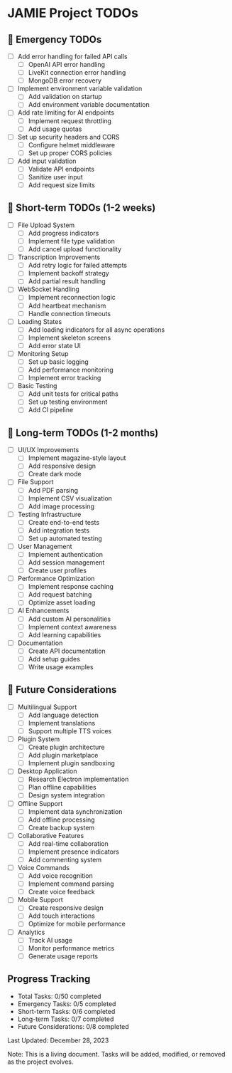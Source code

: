 # JAMIE Project TODOs

## 🚨 Emergency TODOs
- [ ] Add error handling for failed API calls
  - [ ] OpenAI API error handling
  - [ ] LiveKit connection error handling
  - [ ] MongoDB error recovery
- [ ] Implement environment variable validation
  - [ ] Add validation on startup
  - [ ] Add environment variable documentation
- [ ] Add rate limiting for AI endpoints
  - [ ] Implement request throttling
  - [ ] Add usage quotas
- [ ] Set up security headers and CORS
  - [ ] Configure helmet middleware
  - [ ] Set up proper CORS policies
- [ ] Add input validation
  - [ ] Validate API endpoints
  - [ ] Sanitize user input
  - [ ] Add request size limits

## 🏃 Short-term TODOs (1-2 weeks)
- [ ] File Upload System
  - [ ] Add progress indicators
  - [ ] Implement file type validation
  - [ ] Add cancel upload functionality
- [ ] Transcription Improvements
  - [ ] Add retry logic for failed attempts
  - [ ] Implement backoff strategy
  - [ ] Add partial result handling
- [ ] WebSocket Handling
  - [ ] Implement reconnection logic
  - [ ] Add heartbeat mechanism
  - [ ] Handle connection timeouts
- [ ] Loading States
  - [ ] Add loading indicators for all async operations
  - [ ] Implement skeleton screens
  - [ ] Add error state UI
- [ ] Monitoring Setup
  - [ ] Set up basic logging
  - [ ] Add performance monitoring
  - [ ] Implement error tracking
- [ ] Basic Testing
  - [ ] Add unit tests for critical paths
  - [ ] Set up testing environment
  - [ ] Add CI pipeline

## 📅 Long-term TODOs (1-2 months)
- [ ] UI/UX Improvements
  - [ ] Implement magazine-style layout
  - [ ] Add responsive design
  - [ ] Create dark mode
- [ ] File Support
  - [ ] Add PDF parsing
  - [ ] Implement CSV visualization
  - [ ] Add image processing
- [ ] Testing Infrastructure
  - [ ] Create end-to-end tests
  - [ ] Add integration tests
  - [ ] Set up automated testing
- [ ] User Management
  - [ ] Implement authentication
  - [ ] Add session management
  - [ ] Create user profiles
- [ ] Performance Optimization
  - [ ] Implement response caching
  - [ ] Add request batching
  - [ ] Optimize asset loading
- [ ] AI Enhancements
  - [ ] Add custom AI personalities
  - [ ] Implement context awareness
  - [ ] Add learning capabilities
- [ ] Documentation
  - [ ] Create API documentation
  - [ ] Add setup guides
  - [ ] Write usage examples

## 💭 Future Considerations
- [ ] Multilingual Support
  - [ ] Add language detection
  - [ ] Implement translations
  - [ ] Support multiple TTS voices
- [ ] Plugin System
  - [ ] Create plugin architecture
  - [ ] Add plugin marketplace
  - [ ] Implement plugin sandboxing
- [ ] Desktop Application
  - [ ] Research Electron implementation
  - [ ] Plan offline capabilities
  - [ ] Design system integration
- [ ] Offline Support
  - [ ] Implement data synchronization
  - [ ] Add offline processing
  - [ ] Create backup system
- [ ] Collaborative Features
  - [ ] Add real-time collaboration
  - [ ] Implement presence indicators
  - [ ] Add commenting system
- [ ] Voice Commands
  - [ ] Add voice recognition
  - [ ] Implement command parsing
  - [ ] Create voice feedback
- [ ] Mobile Support
  - [ ] Create responsive design
  - [ ] Add touch interactions
  - [ ] Optimize for mobile performance
- [ ] Analytics
  - [ ] Track AI usage
  - [ ] Monitor performance metrics
  - [ ] Generate usage reports

## Progress Tracking
- Total Tasks: 0/50 completed
- Emergency Tasks: 0/5 completed
- Short-term Tasks: 0/6 completed
- Long-term Tasks: 0/7 completed
- Future Considerations: 0/8 completed

Last Updated: December 28, 2023

Note: This is a living document. Tasks will be added, modified, or removed as the project evolves. 